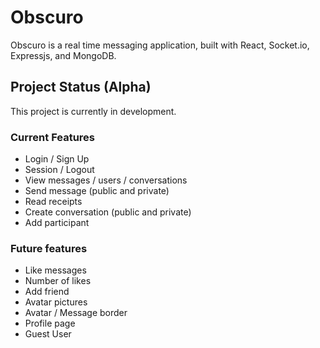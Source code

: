 # Obscuro
Obscuro is a real time messaging application, built with React, Socket.io, Expressjs, and MongoDB.

## Project Status (Alpha)
This project is currently in development.

### Current Features
* Login / Sign Up
* Session / Logout
* View messages / users / conversations
* Send message (public and private)
* Read receipts
* Create conversation (public and private)
* Add participant

### Future features
- Like messages
- Number of likes
- Add friend
- Avatar pictures
- Avatar / Message border
- Profile page
- Guest User
